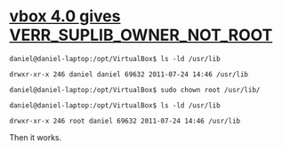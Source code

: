 # [vbox 4.0 gives VERR_SUPLIB_OWNER_NOT_ROOT](http://ubuntuforums.org/showthread.php?t=1695134)

```
daniel@daniel-laptop:/opt/VirtualBox$ ls -ld /usr/lib

drwxr-xr-x 246 daniel daniel 69632 2011-07-24 14:46 /usr/lib

daniel@daniel-laptop:/opt/VirtualBox$ sudo chown root /usr/lib/

daniel@daniel-laptop:/opt/VirtualBox$ ls -ld /usr/lib

drwxr-xr-x 246 root daniel 69632 2011-07-24 14:46 /usr/lib
```
Then it works.
